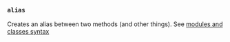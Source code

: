 ### `alias`

Creates an alias between two methods (and other things). See [modules and classes syntax](https://docs.ruby-lang.org/en/3.3/syntax/modules_and_classes_rdoc.html)
